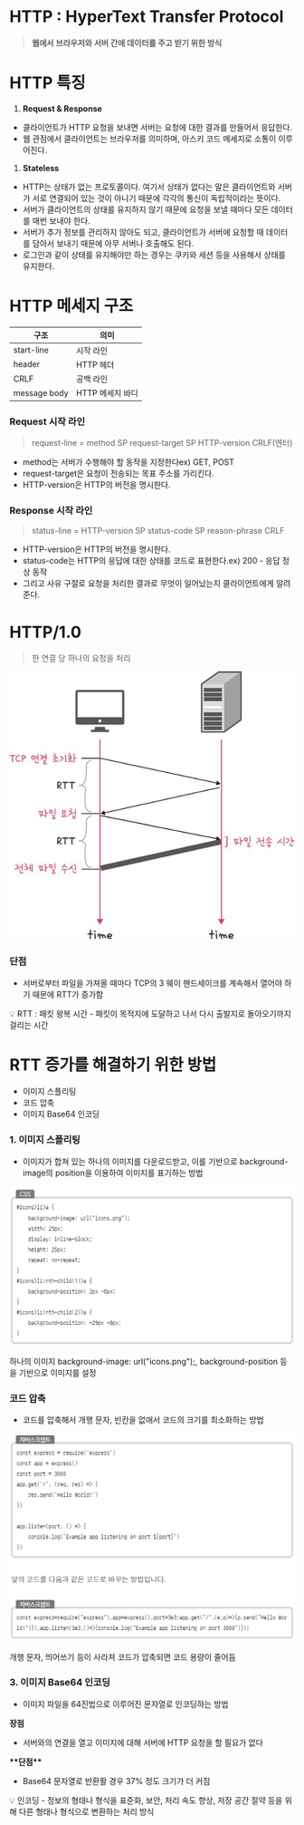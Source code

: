 # HTTP : HyperText Transfer Protocol

> **웹에서 브라우저와 서버 간에 데이터를 주고 받기 위한 방식**

# HTTP 특징

1. **Request & Response**

- 클라이언트가 HTTP 요청을 보내면 서버는 요청에 대한 결과를 만들어서 응답한다.
- 웹 관점에서 클라이언트는 브라우저를 의미하며, 아스키 코드 메세지로 소통이 이루어진다.

1. **Stateless**

- HTTP는 상태가 없는 프로토콜이다. 여기서 상태가 없다는 말은 클라이언트와 서버가 서로 연결되어 있는 것이 아니기 때문에 각각의 통신이 독립적이라는 뜻이다.
- 서버가 클라이언트의 상태를 유지하지 않기 때문에 요청을 보낼 때마다 모든 데이터를 매번 보내야 한다.
- 서버가 추가 정보를 관리하지 않아도 되고, 클라이언트가 서버에 요청할 때 데이터를 담아서 보내기 때문에 아무 서버나 호출해도 된다.
- 로그인과 같이 상태를 유지해야만 하는 경우는 쿠키와 세션 등을 사용해서 상태를 유지한다.

# HTTP 메세지 구조

| 구조         | 의미             |
| ------------ | ---------------- |
| start-line   | 시작 라인        |
| header       | HTTP 헤더        |
| CRLF         | 공백 라인        |
| message body | HTTP 메세지 바디 |

### Request 시작 라인

> request-line = method SP request-target SP HTTP-version CRLF(엔터)

- method는 서버가 수행해야 할 동작을 지정한다ex) GET, POST
- request-target은 요청이 전송되는 목표 주소를 가리킨다.
- HTTP-version은 HTTP의 버전을 명시한다.

### Response 시작 라인

> status-line = HTTP-version SP status-code SP reason-phrase CRLF

- HTTP-version은 HTTP의 버전을 명시한다.
- status-code는 HTTP의 응답에 대한 상태를 코드로 표현한다.ex) 200 - 응답 정상 동작
- 그리고 사유 구절로 요청을 처리한 결과로 무엇이 일어났는지 클라이언트에게 알려준다.

# HTTP/1.0

> 한 연결 당 하나의 요청을 처리

![RTT증가.jpg](./image/RTT증가.png)

### 단점

- 서버로부터 파일을 가져올 때마다 TCP의 3 웨이 핸드세이크를 계속해서 열어야 하기 때문에 RTT가 증가함

<aside>
💡 RTT : 패킷 왕복 시간
- 패킷이 목적지에 도달하고 나서 다시 출발지로 돌아오기까지 걸리는 시간
</aside>

# RTT 증가를 해결하기 위한 방법

- 이미지 스플리팅
- 코드 압축
- 이미지 Base64 인코딩

### 1. 이미지 스플리팅

- 이미지가 합쳐 있는 하나의 이미지를 다운로드받고, 이를 기반으로 background-image의 position을 이용하여 이미지를 표기하는 방법

![이미지스플리팅.png](./image/이미지스플리팅.png)

하나의 이미지 background-image: url("icons.png");, background-position 등을 기반으로 이미지를 설정

### 코드 압축

- 코드를 압축해서 개행 문자, 빈칸을 없애서 코드의 크기를 최소화하는 방법

![코드압축.png](./image/코드압축.png)

개행 문자, 띄어쓰기 등이 사라져 코드가 압축되면 코드 용량이 줄어듬

### 3. 이미지 Base64 인코딩

- 이미지 파일을 64진법으로 이루어진 문자열로 인코딩하는 방법

**장점**

- 서버와의 연결을 열고 이미지에 대해 서버에 HTTP 요청을 할 필요가 없다

**\*\***단점**\*\***

- Base64 문자열로 반환활 경우 37% 정도 크기가 더 커짐

<aside>
💡 인코딩
- 정보의 형태나 형식을 표준화, 보안, 처리 속도 향상, 저장 공간 절약 등을 위해 다른 형태나 형식으로 변환하는 처리 방식

</aside>
